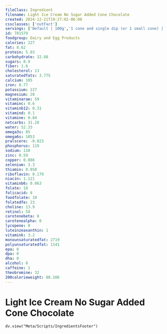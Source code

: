 ```yaml
---
fileClass: Ingredient
filename: Light Ice Cream No Sugar Added Cone Chocolate
created: 2024-12-21T19:27:02-06:00
cssclasses: ['nutFact']
servings: ['Default | 100g','1 cone and single dip (or 1 small cone) | 78','1 cone and double dip (or 1 large cone) | 143','1 blue bunny cone | 80','1 blue bunny snack size cone | 44']
id: 781579
foodgroup: Dairy and Egg Products 
calories: 227
fat: 8.62
protein: 5.03
carbohydrate: 32.88
sugars: 8.9
fiber: 1.6
cholesterol: 13
saturatedfats: 3.775
calcium: 105
iron: 0.77
potassium: 227
magnesium: 28
vitaminarae: 59
vitaminc: 0.6
vitaminb12: 0.31
vitamind: 0.1
vitamine: 0.84
netcarbs: 31.28
water: 52.33
omega3s: 85
omega6s: 1053
pralscore: -0.023
phosphorus: 119
sodium: 110
zinc: 0.59
copper: 0.086
selenium: 3.3
thiamin: 0.058
riboflavin: 0.179
niacin: 1.121
vitaminb6: 0.063
folate: 18
folicacid: 8
foodfolate: 10
folatedfe: 23
choline: 13.9
retinol: 58
carotenebeta: 8
carotenealpha: 0
lycopene: 0
luteinzeaxanthin: 1
vitamink: 3.2
monounsaturatedfat: 2719
polyunsaturatedfat: 1141
epa: 0
dpa: 0
dha: 0
alcohol: 0
caffeine: 1
theobromine: 32
200calorieweight: 88.106
---
```


# Light Ice Cream No Sugar Added Cone Chocolate

```dataviewjs
dv.view("Meta/Scripts/IngredientsFooter")
```
